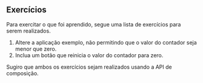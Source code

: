 ## Exercícios

Para exercitar o que foi aprendido, segue uma lista de exercícios para serem realizados.

1. Altere a aplicação exemplo, não permitindo que o valor do contador seja menor que zero.
2. Inclua um botão que reinicia o valor do contador para zero.

Sugiro que ambos os exercícios sejam realizados usando a API de composição.
